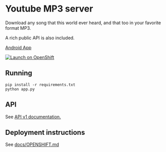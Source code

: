 # Youtube MP3 server

Download any song that this world ever heard, and that too in your favorite format MP3.

A rich public API is also included.

[Android App](https://github.com/bxute/musicgenie)

[![Launch on OpenShift](http://launch-shifter.rhcloud.com/button.svg)](https://openshift.redhat.com/app/console/application_type/custom?cartridges%5B%5D=python-2.7&initial_git_url=https%3A%2F%2Fgithub.com%2Faviaryan%2Fyoutube%2Dmp3%2Dserver.git&name=youtube%2Dmp3%2Dserver)

## Running

```
pip install -r requirements.txt
python app.py
```

## API

See [API v1 documentation.](docs/api/v1/API-v1.md)


## Deployment instructions

See [docs/OPENSHIFT.md](docs/OPENSHIFT.md)
